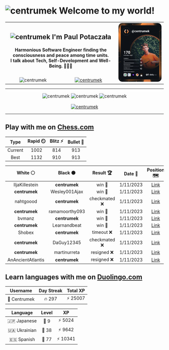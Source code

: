 <h1>
  <img
    src="https://emojis.slackmojis.com/emojis/images/1531849430/4246/blob-sunglasses.gif"
    width="30"
    alt="centrumek"
  />
  Welcome to my world!
</h1>

<table>
  <tbody>
    <tr>
      <td align="center" width="70%" colspan="2">
        <h2>
          <img
            src="https://raw.githubusercontent.com/MartinHeinz/MartinHeinz/master/wave.gif"
            width="30px"
            alt="centrumek"
          />
          I'm Paul Potaczała
        </h2>
        <h4>
          Harmonious Software Engineer finding the consciousness and peace among time units.
          <br/>
          I talk about Tech, Self-Development and Well-Being. 🌿🧘🚀
        </h4>
      </td>
      <td width="30%" rowspan="2">
        <a href="https://app.daily.dev/centrumek">
          <img
            src="./devcard.svg"
            alt="centrumek"
          />
        </a>
      </td>
    </tr>
    <tr align="center">
      <td>
        <img
          src="https://komarev.com/ghpvc/?username=centrumek&label=visitors&color=0e75b6&style=flat"
          alt="centrumek"
        >
      </td>
      <td>
        <a href="https://stackoverflow.com/users/14496012/centrumek">
          <img
            src="https://stackoverflow.com/users/flair/14496012.png?theme=dark"
            alt="centrumek"
          >
        </a>
      </td>
    </tr>
  </tbody>
</table>

---
<div align="center">
  <img 
    src="https://github-readme-stats.vercel.app/api?username=centrumek&show_icons=true&count_private=true&theme=dark&hide_border=true&hide=issues,contribs&bg_color=00000000"
    alt="centrumek"
  />
  <img
    src="https://github-readme-stats.vercel.app/api/top-langs/?username=centrumek&layout=compact&hide_border=true&theme=dark&bg_color=00000000&langs_count=6&exclude_repo=air-statistic-app"
    alt="centrumek"
  />
  <img 
    src="https://github-readme-streak-stats.herokuapp.com?user=centrumek&theme=dark&hide_border=true&background=FFFFFF00"
    alt="centrumek"
  />
  <br/>
  <br/>
  <a href="https://www.buymeacoffee.com/centrumek">
    <img
      src="https://cdn.buymeacoffee.com/buttons/v2/default-orange.png"
      height="50"
      width="210"
      alt="centrumek"
    />
  </a>
</div>

---

## Play with me on [Chess.com](https://www.chess.com/member/centrumek)

<div align="center">
<!--START_SECTION:chessStats-->
<!-- Automatically generated with https://github.com/Balastrong/chess-stats-action -->

| Type | Rapid ⏲️ | Blitz ⚡ | Bullet 🔫 |
|:---:|:---:|:---:|:---:|
| Current | 1002 | 814 | 913 |
| Best | 1132 | 910 | 913 |

| White ⚪ | Black ⚫ | Result 🏆 | Date 📅 | Position 🗺️ | Type 🕕 |
|:---:|:---:|:---:|:---:|:---:|:---:|
| IljaKillestein | **centrumek** | win 🥇 | 1/11/2023 | <a href="http://www.ee.unb.ca/cgi-bin/tervo/fen.pl?select=8/8/3K3q/6q1/4p3/3kP3/8/8 w - -">Link</a> | Blitz |
| **centrumek** | Wesley001Ajax | win 🥇 | 1/11/2023 | <a href="http://www.ee.unb.ca/cgi-bin/tervo/fen.pl?select=8/2k5/p1p3p1/P2p1pPp/2nPr3/2P2K2/8/R7 b - -">Link</a> | Blitz |
| nahtgoood | **centrumek** | checkmated ❌ | 1/11/2023 | <a href="http://www.ee.unb.ca/cgi-bin/tervo/fen.pl?select=r7/8/p7/2Q5/k3Pq1p/1B5b/PPP2PP1/5RK1 b - -">Link</a> | Blitz |
| **centrumek** | ramamoorthy093 | win 🥇 | 1/11/2023 | <a href="http://www.ee.unb.ca/cgi-bin/tervo/fen.pl?select=2kr4/ppp2ppp/3b4/6B1/1P2Q3/P1q2P2/6PP/5RK1 b - -">Link</a> | Blitz |
| bvmanz | **centrumek** | win 🥇 | 1/11/2023 | <a href="http://www.ee.unb.ca/cgi-bin/tervo/fen.pl?select=8/8/8/K7/2kb4/8/8/q7 w - -">Link</a> | Blitz |
| **centrumek** | Learnandbeat | win 🥇 | 1/11/2023 | <a href="http://www.ee.unb.ca/cgi-bin/tervo/fen.pl?select=5k2/6pp/4Q3/1p6/1B6/8/PPK3pP/6r1 b - -">Link</a> | Blitz |
| Shobex | **centrumek** | timeout ❌ | 1/11/2023 | <a href="http://www.ee.unb.ca/cgi-bin/tervo/fen.pl?select=8/8/4Rp2/4b3/PK2k3/8/1P6/8 b - a3">Link</a> | Blitz |
| **centrumek** | DaGuy12345 | checkmated ❌ | 1/11/2023 | <a href="http://www.ee.unb.ca/cgi-bin/tervo/fen.pl?select=4K2k/ppr1q3/8/8/P1p5/2P5/8/8 w - -">Link</a> | Blitz |
| **centrumek** | martinurreta | resigned ❌ | 1/11/2023 | <a href="http://www.ee.unb.ca/cgi-bin/tervo/fen.pl?select=8/8/8/1r6/K1k5/8/8/8 w - -">Link</a> | Blitz |
| AnAncientAtlantis | **centrumek** | resigned ❌ | 1/11/2023 | <a href="http://www.ee.unb.ca/cgi-bin/tervo/fen.pl?select=8/Bp5p/4k1p1/8/8/P3b3/KP2Q2P/6NR b - -">Link</a> | Blitz |

<!--END_SECTION:chessStats-->
</div>

## Learn languages with me on [Duolingo.com](https://www.duolingo.com/profile/Centrumek)

<div align="center">
<!--START_SECTION:duolingoStats-->
<!-- Automatically generated with https://github.com/centrumek/duolingo-readme-stats-->

| Username | Day Streak | Total XP |
|:---:|:---:|:---:|
| 👤 Centrumek | 🔥 297 | ⚡ 25007 |

| Language | Level | XP |
|:---:|:---:|:---:|
| 🇯🇵 Japanese | 👑 9 | ⚡ 5024 |
| 🇺🇦 Ukrainian | 👑 38 | ⚡ 9642 |
| 🇪🇸 Spanish | 👑 77 | ⚡ 10341 |

<!--END_SECTION:duolingoStats-->
</div>
<!--
**centrumek/centrumek** is a ✨ _special_ ✨ repository because its `README.md` (this file) appears on your GitHub profile.

Here are some ideas to get you started:

- 🔭 I’m currently working on ...
- 🌱 I’m currently learning ...
- 👯 I’m looking to collaborate on ...
- 🤔 I’m looking for help with ...
- 💬 Ask me about ...
- 📫 How to reach me: ...
- 😄 Pronouns: ...
- ⚡ Fun fact: ...
-->
